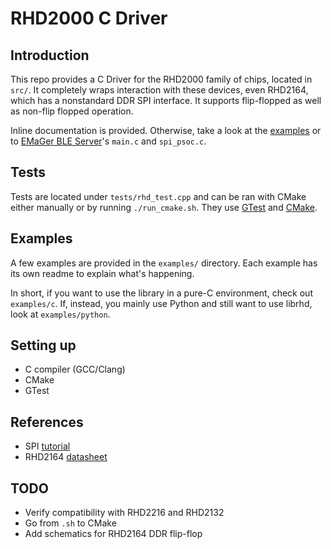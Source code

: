 # RHD2000 C Driver

## Introduction

This repo provides a C Driver for the RHD2000 family of chips, located in `src/`. It completely wraps interaction with these devices, even RHD2164, which has a nonstandard DDR SPI interface. It supports flip-flopped as well as non-flip flopped operation.

Inline documentation is provided. Otherwise, take a look at the [examples](#examples) or to [EMaGer BLE Server](https://github.com/SBIOML/emager-psoc-ble-server/tree/main)'s `main.c` and `spi_psoc.c`.

## Tests

Tests are located under `tests/rhd_test.cpp` and can be ran with CMake either manually or by running `./run_cmake.sh`. They use [GTest](https://github.com/google/googletest) and [CMake](https://cmake.org/).

## Examples

A few examples are provided in the `examples/` directory. Each example has its own readme to explain what's happening.

In short, if you want to use the library in a pure-C environment, check out `examples/c`. If, instead, you mainly use Python and still want to use librhd, look at `examples/python`.

## Setting up

- C compiler (GCC/Clang)
- CMake
- GTest

## References

- SPI [tutorial](https://www.analog.com/en/analog-dialogue/articles/introduction-to-spi-interface.html)
- RHD2164 [datasheet](https://intantech.com/files/Intan_RHD2164_datasheet.pdf)

## TODO

- Verify compatibility with RHD2216 and RHD2132
- Go from `.sh` to CMake
- Add schematics for RHD2164 DDR flip-flop
